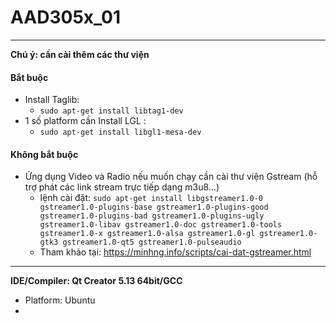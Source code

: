 # AAD305x_01
***
**Chú ý: cần cài thêm các thư viện**
#### Bắt buộc
* Install Taglib: 
  - `sudo apt-get install libtag1-dev` 
* 1 số platform cần Install LGL : 
  - `sudo apt-get install libgl1-mesa-dev`
#### Không bắt buộc 
* Ứng dụng Video và Radio nếu muốn chạy cần cài thư viện Gstream (hỗ trợ phát các link stream trực tiếp dạng m3u8...)
  - lệnh cài đặt: `sudo apt-get install libgstreamer1.0-0 gstreamer1.0-plugins-base gstreamer1.0-plugins-good gstreamer1.0-plugins-bad gstreamer1.0-plugins-ugly gstreamer1.0-libav gstreamer1.0-doc gstreamer1.0-tools gstreamer1.0-x gstreamer1.0-alsa gstreamer1.0-gl gstreamer1.0-gtk3 gstreamer1.0-qt5 gstreamer1.0-pulseaudio`  
  - Tham khảo tại: https://minhng.info/scripts/cai-dat-gstreamer.html	

***
**IDE/Compiler: Qt Creator 5.13 64bit/GCC**
* Platform: Ubuntu
*
